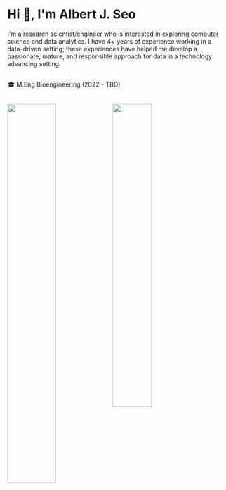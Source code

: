 # Hi 👋, I'm Albert J. Seo

I'm a research scientist/engineer who is interested in exploring computer science and data analytics. I have 4+ years of experience working in a data-driven setting; these experiences have helped me develop a passionate, mature, and responsible approach for data in a technology advancing setting.
##
🎓 M.Eng Bioengineering (2022 - TBD)
##
<img align = "left" width="47%" src="https://github-readme-stats.vercel.app/api?username=albertjseo&show_icons=true&theme=radical" />

<img align = "left" width="42%" src="https://github-readme-stats.vercel.app/api/top-langs/?username=albertjseo&layout=compact" />

##
